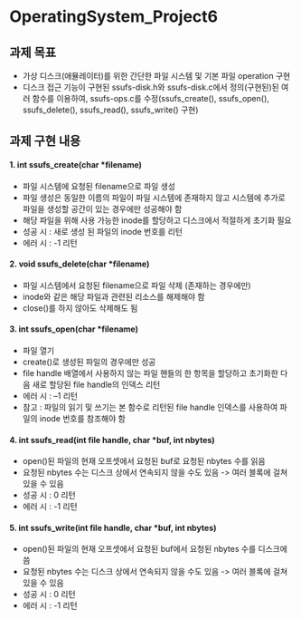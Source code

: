 # OperatingSystem_Project6
## 과제 목표
- 가상 디스크(애뮬레이터)를 위한 간단한 파일 시스템 및 기본 파일 operation 구현
- 디스크 접근 기능이 구현된 ssufs-disk.h와 ssufs-disk.c에서 정의(구현된)된 여러 함수를 이용하여,
ssufs-ops.c를 수정(ssufs_create(), ssufs_open(), ssufs_delete(), ssufs_read(), ssufs_write() 구현)

## 과제 구현 내용
#### 1. int ssufs_create(char *filename)
- 파일 시스템에 요청된 filename으로 파일 생성
- 파일 생성은 동일한 이름의 파일이 파일 시스템에 존재하지 않고 시스템에 추가로 파일을 생성할 공간이 있는 경우에만 성공해야 함
- 해당 파일을 위해 사용 가능한 inode를 할당하고 디스크에서 적절하게 초기화 필요
- 성공 시 : 새로 생성 된 파일의 inode 번호를 리턴
- 에러 시 : -1 리턴
#### 2. void ssufs_delete(char *filename)
- 파일 시스템에서 요청된 filename으로 파일 삭제 (존재하는 경우에만)
- inode와 같은 해당 파일과 관련된 리소스를 해제해야 함
- close()를 하지 않아도 삭제해도 됨

#### 3. int ssufs_open(char *filename)
- 파일 열기
- create()로 생성된 파일의 경우에만 성공
- file handle 배열에서 사용하지 않는 파일 핸들의 한 항목을 할당하고 초기화한 다음 새로 할당된 file handle의 인덱스 리턴
- 에러 시 : –1 리턴
- 참고 : 파일의 읽기 및 쓰기는 본 함수로 리턴된 file handle 인덱스를 사용하여 파일의 inode 번호를 참조해야 함

#### 4. int ssufs_read(int file handle, char *buf, int nbytes)
- open()된 파일의 현재 오프셋에서 요청된 buf로 요청된 nbytes 수를 읽음
- 요청된 nbytes 수는 디스크 상에서 연속되지 않을 수도 있음 -> 여러 블록에 걸쳐 있을 수 있음
- 성공 시 : 0 리턴
- 에러 시 : -1 리턴

#### 5. int ssufs_write(int file handle, char *buf, int nbytes)
- open()된 파일의 현재 오프셋에서 요청된 buf에서 요청된 nbytes 수를 디스크에 씀
- 요청된 nbytes 수는 디스크 상에서 연속되지 않을 수도 있음 -> 여러 블록에 걸쳐있을 수 있음
- 성공 시 : 0 리턴
- 에러 시 : -1 리턴
